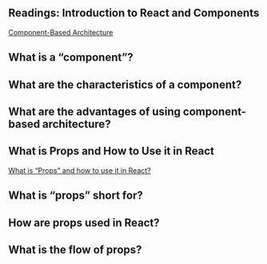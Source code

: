 ## Readings: Introduction to React and Components

[Component-Based Architecture](https://www.tutorialspoint.com/software_architecture_design/component_based_architecture.htm)

## What is a “component”?
## What are the characteristics of a component?
## What are the advantages of using component-based architecture?
## What is Props and How to Use it in React



[What is “Props” and how to use it in React?](https://itnext.io/what-is-props-and-how-to-use-it-in-react-da307f500da0#:~:text=%E2%80%9CProps%E2%80%9D%20is%20a%20special%20keyword,way%20from%20parent%20to%20child)

## What is “props” short for?
## How are props used in React?
## What is the flow of props?
